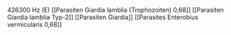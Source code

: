 426300 Hz (E)
[[Parasiten Giardia lamblia (Trophozoiten) 0,68]]
[[Parasiten Giardia lamblia Typ-2]]
[[Parasiten Giardia]]
[[Parasites Enterobius vermicularis 0,68]]